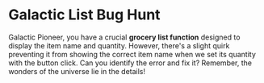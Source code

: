 # Galactic List Bug Hunt

Galactic Pioneer, you have a crucial **grocery list function** designed to display the item name and quantity. However, there's a slight quirk preventing it from showing the correct item name when we set its quantity with the button click. Can you identify the error and fix it? Remember, the wonders of the universe lie in the details!